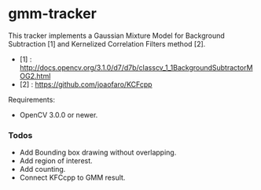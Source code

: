 # gmm-tracker

This tracker implements a Gaussian Mixture Model for Background Subtraction [1] and Kernelized Correlation Filters method [2].

* [1] : http://docs.opencv.org/3.1.0/d7/d7b/classcv_1_1BackgroundSubtractorMOG2.html 
* [2] : https://github.com/joaofaro/KCFcpp

Requirements: 
  - OpenCV 3.0.0 or newer.

### Todos

 - Add Bounding box drawing without overlapping.
 - Add region of interest.
 - Add counting.
 - Connect KFCcpp to GMM result.
